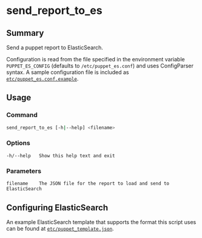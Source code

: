 # send_report_to_es

## Summary

Send a puppet report to ElasticSearch.

Configuration is read from the file specified in the environment variable
`PUPPET_ES_CONFIG` (defaults to `/etc/puppet_es.conf`) and uses ConfigParser
syntax. A sample configuration file is included as
[`etc/puppet_es.conf.example`](etc/puppet_es.conf).

## Usage

### Command

~~~bash
send_report_to_es [-h|--help] <filename>
~~~

### Options

~~~
-h/--help   Show this help text and exit
~~~

### Parameters

~~~
filename    The JSON file for the report to load and send to ElasticSearch
~~~

## Configuring ElasticSearch

An example ElasticSearch template that supports the format this script uses can
be found at [`etc/puppet_template.json`](etc/puppet_template.json).
